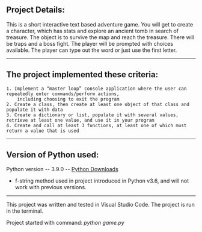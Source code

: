 ## Project Details:
This is a short interactive text based adventure game. You will get to create a character, which has stats and explore an ancient tomb in search of treasure. The object is to survive the map and reach the treasure. There will be traps and a boss fight. The player will be prompted with choices available. The player can type out the word or just use the first letter. 

---
## The project implemented these criteria:

    1. Implement a “master loop” console application where the user can repeatedly enter commands/perform actions, 
        including choosing to exit the program
    2. Create a class, then create at least one object of that class and populate it with data
    3. Create a dictionary or list, populate it with several values, retrieve at least one value, and use it in your program
    4. Create and call at least 3 functions, at least one of which must return a value that is used

---
## Version of Python used:
Python version -- 3.9.0 -- [Python Downloads](https://www.python.org/downloads/)
* f-string method used in project introduced in Python v3.6, and will not work with previous versions.

---
This project was written and tested in Visual Studio Code.
The project is run in the terminal. 

Project started with command: *python game.py*